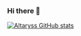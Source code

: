 ### Hi there 👋

[![Altaryss GitHub stats](https://github-readme-stats.vercel.app/api?username=Altaryss)](https://github.com/anuraghazra/github-readme-stats)
